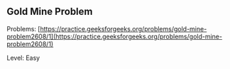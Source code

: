 ## Gold Mine Problem
Problems: [https://practice.geeksforgeeks.org/problems/gold-mine-problem2608/1](https://practice.geeksforgeeks.org/problems/gold-mine-problem2608/1)

Level: Easy